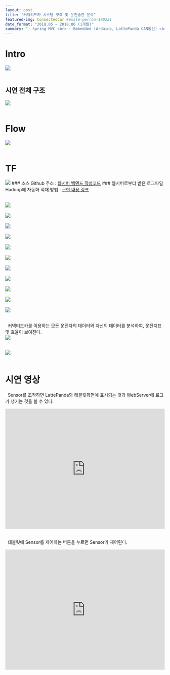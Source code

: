 ```yaml
---
layout: post
title: "커넥티드카 시스템 구축 및 운전습관 분석"
featured-img: ConnectedCar #emile-perron-190221
date_format: "2018.05 ~ 2018.06 (1개월)"
summary: "- Spring MVC <br> - Embedded (Arduino, LattePanda CAN통신) <br> - 빅데이터 시스템 구축 (Hadoop)<br> &nbsp;&nbsp;(데이터 적재, 분석, 저장 자동화 구현) <br> - 데이터 시각화 (Highchart, Nwagon, Zing) <br> - HTTP, TCP, FTP 프로토콜 사용"
---
```


# Intro
<!-- <dt style="font-size:20;font-weight:bold">&nbsp;&nbsp;4차 산업혁명 선도인력 과정을 통해 배운 Web, Spring, Java, Database, Hadoop, Android, R, Embedded CAN통신을 모두 이용하여 빅데이터를 이용한 운전습관 분석 프로젝트입니다.</dt><br><br> -->
<img src="http://hanhyunwoo.github.io/assets/img/posts/ConnectedCar/intro.JPG"/><br><br>


## 시연 전체 구조
<img src="http://hanhyunwoo.github.io/assets/img/posts/ConnectedCar/entire.JPG"/><br><br>


# Flow
<!-- <dt style="word-break:keep-all">① Arduino Sensor에서 발생하는 데이터를 LattePanda로 전송한다. (CAN통신)</dt>
<dt style="word-break:keep-all">② LattePanda는 받은 데이터를 차량용 Android로 보낸다. (TCP통신)</dt>
<dt style="word-break:keep-all">③ 차량용 Android는 받은 데이터를 WebServer로 보낸다. (HTTP통신)</dt>
<dt style="word-break:keep-all">④ WebServer는 받은 데이터를 LogFile로 Log를 남긴다. (Log4j)</dt>
<dt style="word-break:keep-all">⑤ 생성된 LogFile은 주기적으로 Hadoop시스템으로 전송한다. (FTP, Timer)</dt>
<dt style="word-break:keep-all">⑥ 받은 LogFile을 주기적으로 Hadoop에 적재한다. (ShellScript, Crontab)</dt>
<dt style="word-break:keep-all">⑦ R에서 필요한 Hadoop Data만 추출하고 분석한다.</dt>
<dt style="word-break:keep-all">⑧ 분석된 데이터는 WebServer로 보내고, WebServer는 Oracle에 저장한다.</dt>
<dt style="word-break:keep-all">⑨ 차량용 Android에서 OracleDB를 기반으로 만들어진 WebPage가 보여진다.</dt> -->

 <img src="http://hanhyunwoo.github.io/assets/img/posts/ConnectedCar/flow.JPG"/><br><br>
# TF
 <img src="http://hanhyunwoo.github.io/assets/img/posts/ConnectedCar/TF.JPG"/>
### 소스 Github 주소 : <a href="https://github.com/HanHyunwoo/Connected_CAR/tree/master/SpringServer/Server/src/com/controller" target="_blank">웹서버 백엔드 작성코드</a>
### 웹서버로부터 받은 로그파일 Hadoop에 자동화 적재 방법 : <a href="https://cafe.naver.com/ccar1402/143" target="_blank">구현 내용 링크</a><br><br>

 <img src="http://hanhyunwoo.github.io/assets/img/posts/ConnectedCar/slide1.JPG"/><br><br>
 <img src="http://hanhyunwoo.github.io/assets/img/posts/ConnectedCar/slide2.JPG"/><br><br>
 <img src="http://hanhyunwoo.github.io/assets/img/posts/ConnectedCar/slide3.JPG"/><br><br>
 <img src="http://hanhyunwoo.github.io/assets/img/posts/ConnectedCar/slide4.JPG"/><br><br>
 <img src="http://hanhyunwoo.github.io/assets/img/posts/ConnectedCar/slide5.JPG"/><br><br>
 <img src="http://hanhyunwoo.github.io/assets/img/posts/ConnectedCar/slide6.JPG"/><br><br>
 <img src="http://hanhyunwoo.github.io/assets/img/posts/ConnectedCar/slide7.JPG"/><br><br>
 <img src="http://hanhyunwoo.github.io/assets/img/posts/ConnectedCar/slide8.JPG"/><br><br>
 <img src="http://hanhyunwoo.github.io/assets/img/posts/ConnectedCar/slide9.JPG"/><br><br>
 <img src="http://hanhyunwoo.github.io/assets/img/posts/ConnectedCar/slide10.JPG"/><br><br>
 <img src="http://hanhyunwoo.github.io/assets/img/posts/ConnectedCar/slide11.JPG"/><br><br>


<dt style="word-break:keep-all;">&nbsp;&nbsp;커넥티드카를 이용하는 모든 운전자의 데이터와 자신의 데이터를 분석하여, 운전지표 및 효율이 보여진다.</dt>
 <img src="http://hanhyunwoo.github.io/assets/img/posts/ConnectedCar/slide12.JPG"/><br><br>

 <img src="http://hanhyunwoo.github.io/assets/img/posts/ConnectedCar/slide13.JPG"/><br><br>


# 시연 영상
&nbsp;&nbsp;Sensor를 조작하면 LattePanda와 태블릿화면에 표시되는 것과 WebServer에 로그가 생기는 것을 볼 수 있다.
 <div style="position: relative; max-width: 100%; padding-bottom: 75%; height: 0;">
 <iframe width="4" height="3" src="https://www.youtube.com/embed/WkWnvN9F0Bg" frameborder="0" allowfullscreen="true" style="position: absolute; position: absolute; top: 0; left: 0; width: 100%; height: 100%;"></iframe>
 </div>
<br>

&nbsp;&nbsp;태블릿에 Sensor를 제어하는 버튼을 누르면 Sensor가 제어된다.
 <div style="position: relative; max-width: 100%; padding-bottom: 75%; height: 0;">
 <iframe width="4" height="3" src="https://www.youtube.com/embed/4jD98kKyrcc" frameborder="0" allowfullscreen="true" style="position: absolute; position: absolute; top: 0; left: 0; width: 100%; height: 100%;"></iframe>
 </div>
